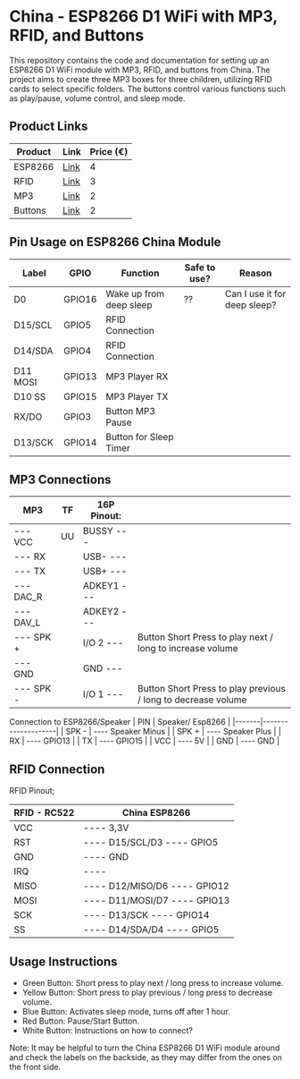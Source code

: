 # China - ESP8266 D1 WiFi with MP3, RFID, and Buttons

This repository contains the code and documentation for setting up an ESP8266 D1 WiFi module with MP3, RFID, and buttons from China. The project aims to create three MP3 boxes for three children, utilizing RFID cards to select specific folders. The buttons control various functions such as play/pause, volume control, and sleep mode.

## Product Links
| Product   | Link                                          | Price (€) |
|-----------|-----------------------------------------------|-----------|
| ESP8266   | [Link](https://a.aliexpress.com/_EQYIfMJ)     | 4         |
| RFID      | [Link](https://a.aliexpress.com/_EHvVy2J)     | 3         |
| MP3       | [Link](https://a.aliexpress.com/_EytHyl9)     | 2         |
| Buttons   | [Link](https://a.aliexpress.com/_ExdPywr)     | 2         |


## Pin Usage on ESP8266 China Module
| Label   | GPIO  | Function                 | Safe to use? | Reason                               |
|---------|-------|--------------------------|--------------|--------------------------------------|
| D0      | GPIO16| Wake up from deep sleep  | ??           | Can I use it for deep sleep?         |
| D15/SCL | GPIO5 | RFID Connection          |              |                                      |
| D14/SDA | GPIO4 | RFID Connection          |              |                                      |
| D11 MOSI| GPIO13| MP3 Player RX            |              |                                      |
| D10 SS  | GPIO15| MP3 Player TX            |              |                                      |
| RX/DO   | GPIO3 | Button MP3 Pause         |              |                                      |
| D13/SCK | GPIO14| Button for Sleep Timer    |              |                                      |

## MP3 Connections
| MP3 | TF | 16P Pinout:  |     |
|--------|------|-----------|-----|
|--- VCC | UU | BUSSY ---| |
|--- RX | | USB- ---| |
|--- TX | | USB+ ---| |
|--- DAC_R || ADKEY1 ---| |
|--- DAV_L || ADKEY2 ---| |
|--- SPK +  || I/O 2 ---|       Button Short Press to play next / long to increase volume |
|--- GND || GND ---| |
|--- SPK - || I/O 1 ---|       Button Short Press to play previous / long to decrease volume |

 Connection to ESP8266/Speaker
| PIN   | Speaker/ Esp8266   |
|-------|--------------------|
| SPK - | ---- Speaker Minus |
| SPK + | ---- Speaker Plus  |
| RX    | ---- GPIO13        |
| TX    | ---- GPIO15        |
| VCC   | ---- 5V            |
| GND   | ---- GND           |

## RFID Connection
RFID Pinout;

| RFID - RC522 | China ESP8266                |
|--------------|------------------------------|
|         VCC  |  ---- 3,3V                   |
|         RST  |  ---- D15/SCL/D3  ---- GPIO5 |
|         GND  |  ---- GND                    |
|         IRQ  |  ----                        |
|         MISO |  ---- D12/MISO/D6 ---- GPIO12|
|         MOSI |  ---- D11/MOSI/D7 ---- GPIO13|
|         SCK  |  ---- D13/SCK     ---- GPIO14|
|         SS   |  ---- D14/SDA/D4  ---- GPIO5 |


## Usage Instructions
- Green Button: Short press to play next / long press to increase volume.
- Yellow Button: Short press to play previous / long press to decrease volume.
- Blue Button: Activates sleep mode, turns off after 1 hour.
- Red Button: Pause/Start Button.
- White Button: Instructions on how to connect?

Note: It may be helpful to turn the China ESP8266 D1 WiFi module around and check the labels on the backside, as they may differ from the ones on the front side.
